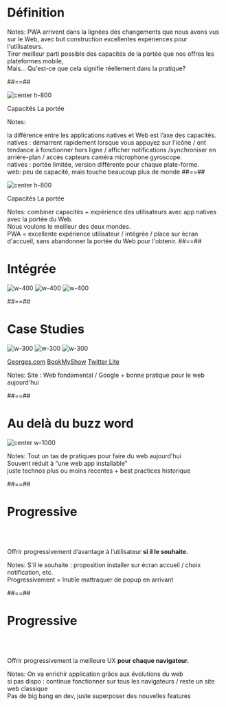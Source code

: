 <!-- .slide: class="transition-white sfeir-bg-blue" -->

# Définition

Notes:
PWA arrivent dans la lignées des changements que nous avons vus sur le Web, avec but construction excellentes expériences pour l'utilisateurs.<br />
Tirer meilleur parti possible des capacités de la portée que nos offres les plateformes mobile, <br />
Mais… Qu'est-ce que cela signifie réellement dans la pratique?

##==##

![center h-800](./assets/images/before_target.png)

<span class="target-capacities">Capacités</span>
<span class="target-touch">La portée</span>

Notes:

la différence entre les applications natives et Web est l’axe des capacités.<br />
natives : démarrent rapidement lorsque vous appuyez sur l'icône / ont tendance à fonctionner hors ligne / afficher notifications /synchroniser en arrière-plan / accès capteurs caméra microphone gyroscope.<br />
natives : portée limitée, version différente pour chaque plate-forme.<br />
web: peu de capacité, mais touche beaucoup plus de monde
##==##

![center h-800](./assets/images/after_target.png)

<span class="target-capacities">Capacités</span>
<span class="target-touch">La portée</span>

Notes:
combiner capacités + expérience des utilisateurs avec app natives avec la portée du Web.<br />
Nous voulons le meilleur des deux mondes.<br />
PWA = excellente expérience utilisateur / intégrée / place sur écran d'accueil, sans abandonner la portée du Web pour l'obtenir.
##==##

<!-- .slide: class="flex-row" -->

# Intégrée

![w-400](./assets/images/screenshot_integrated.png)
![w-400](./assets/images/screenshot_integrated_2.png)
![w-400](./assets/images/screenshot_integrated_3.png)

##==##

<!-- .slide: class="flex-row" -->

# Case Studies

![w-300](./assets/images/screenshot_georges.png)
![w-300](./assets/images/gabary_phone_book_my_show.png)
![w-300](./assets/images/gabary_phone_twitter-lite.png)

<p>
<span class="center"><a href="https://developers.google.com/web/showcase/2018/asda-george" target="_blank">Georges.com</a></span>
<span class="center"><a href="https://developers.google.com/web/showcase/2017/bookmyshow" target="_blank">BookMyShow</a></span>
<span class="center"><a href="https://developers.google.com/web/showcase/2017/twitter" target="_blank">Twitter Lite</a></span>
</p>

Notes: Site : Web fondamental / Google + bonne pratique pour le web aujourd'hui

##==##

# Au delà du buzz word

![center w-1000](./assets/images/buzz_words.png)

Notes:
Tout un tas de pratiques pour faire du web aujourd'hui<br />
Souvent réduit à “une web app installable”<br />
juste technos plus ou moins recentes + best practices historique

##==##

# Progressive

<!-- .element: class="center-big" -->

<br><br>

Offrir progressivement d’avantage à l’utilisateur **si il le souhaite.**

<!-- .element: class="center-big" -->

Notes:
S'il le souhaite : proposition installer sur écran accueil / choix notification, etc. <br />
Progressivement = Inutile mattraquer de popup en arrivant

##==##

# Progressive

<!-- .element: class="center-big" -->

<br><br>

Offrir progressivement la meilleure UX **pour chaque navigateur.**

<!-- .element: class="center-big" -->

Notes:
On va enrichir application grâce aux évolutions du web <br />
si pas dispo : continue fonctionner sur tous les navigateurs / reste un site web classique <br/>
Pas de big bang en dev, juste superposer des nouvelles features
